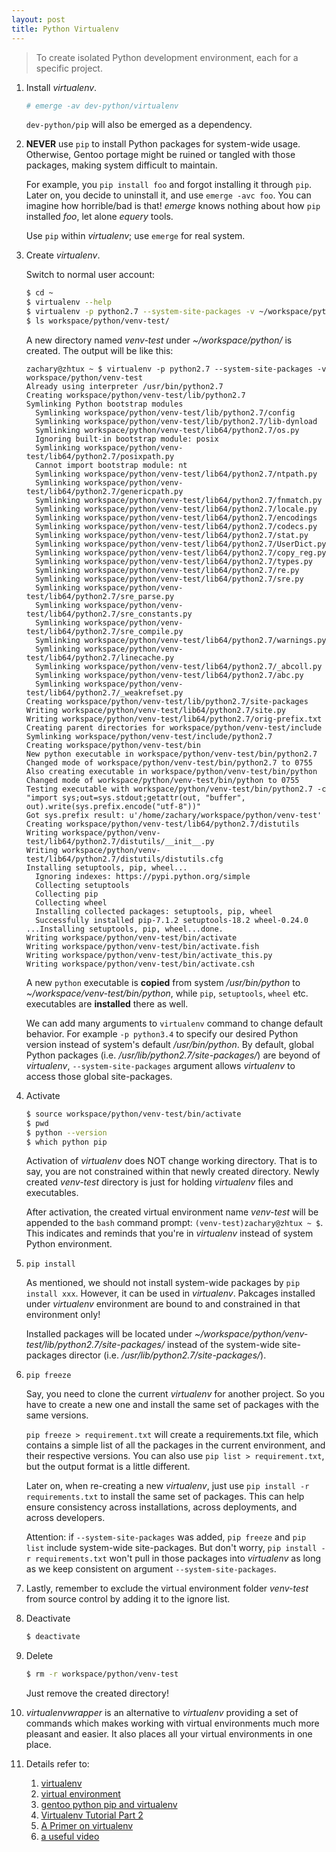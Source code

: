 ```yaml
---
layout: post
title: Python Virtualenv
---
```


> To create isolated Python development environment, each for a specific project.

1. Install *virtualenv*.

    ```bash
    # emerge -av dev-python/virtualenv
    ```
    `dev-python/pip` will also be emerged as a dependency.
2. **NEVER** use `pip` to install Python packages for system-wide usage. Otherwise, Gentoo portage might be ruined or tangled with those packages, making system difficult to maintain.

    For example, you `pip install foo` and forgot installing it through `pip`. Later on, you decide to uninstall it, and use `emerge -avc foo`. You can imagine how horrible/bad is that! *emerge* knows nothing about how `pip` installed *foo*, let alone *equery* tools. 

    Use `pip` within *virtualenv*; use `emerge` for real system.
3. Create *virtualenv*.

    Switch to normal user account:

    ```bash
    $ cd ~
    $ virtualenv --help
    $ virtualenv -p python2.7 --system-site-packages -v ~/workspace/python/venv-test
    $ ls workspace/python/venv-test/
    ```
    A new directory named *venv-test* under *~/workspace/python/* is created. The output will be like this:

    ```
    zachary@zhtux ~ $ virtualenv -p python2.7 --system-site-packages -v workspace/python/venv-test
    Already using interpreter /usr/bin/python2.7
    Creating workspace/python/venv-test/lib/python2.7
    Symlinking Python bootstrap modules
      Symlinking workspace/python/venv-test/lib/python2.7/config
      Symlinking workspace/python/venv-test/lib/python2.7/lib-dynload
      Symlinking workspace/python/venv-test/lib64/python2.7/os.py
      Ignoring built-in bootstrap module: posix
      Symlinking workspace/python/venv-test/lib64/python2.7/posixpath.py
      Cannot import bootstrap module: nt
      Symlinking workspace/python/venv-test/lib64/python2.7/ntpath.py
      Symlinking workspace/python/venv-test/lib64/python2.7/genericpath.py
      Symlinking workspace/python/venv-test/lib64/python2.7/fnmatch.py
      Symlinking workspace/python/venv-test/lib64/python2.7/locale.py
      Symlinking workspace/python/venv-test/lib64/python2.7/encodings
      Symlinking workspace/python/venv-test/lib64/python2.7/codecs.py
      Symlinking workspace/python/venv-test/lib64/python2.7/stat.py
      Symlinking workspace/python/venv-test/lib64/python2.7/UserDict.py
      Symlinking workspace/python/venv-test/lib64/python2.7/copy_reg.py
      Symlinking workspace/python/venv-test/lib64/python2.7/types.py
      Symlinking workspace/python/venv-test/lib64/python2.7/re.py
      Symlinking workspace/python/venv-test/lib64/python2.7/sre.py
      Symlinking workspace/python/venv-test/lib64/python2.7/sre_parse.py
      Symlinking workspace/python/venv-test/lib64/python2.7/sre_constants.py
      Symlinking workspace/python/venv-test/lib64/python2.7/sre_compile.py
      Symlinking workspace/python/venv-test/lib64/python2.7/warnings.py
      Symlinking workspace/python/venv-test/lib64/python2.7/linecache.py
      Symlinking workspace/python/venv-test/lib64/python2.7/_abcoll.py
      Symlinking workspace/python/venv-test/lib64/python2.7/abc.py
      Symlinking workspace/python/venv-test/lib64/python2.7/_weakrefset.py
    Creating workspace/python/venv-test/lib/python2.7/site-packages
    Writing workspace/python/venv-test/lib64/python2.7/site.py
    Writing workspace/python/venv-test/lib64/python2.7/orig-prefix.txt
    Creating parent directories for workspace/python/venv-test/include
    Symlinking workspace/python/venv-test/include/python2.7
    Creating workspace/python/venv-test/bin
    New python executable in workspace/python/venv-test/bin/python2.7
    Changed mode of workspace/python/venv-test/bin/python2.7 to 0755
    Also creating executable in workspace/python/venv-test/bin/python
    Changed mode of workspace/python/venv-test/bin/python to 0755
    Testing executable with workspace/python/venv-test/bin/python2.7 -c "import sys;out=sys.stdout;getattr(out, "buffer", out).write(sys.prefix.encode("utf-8"))"
    Got sys.prefix result: u'/home/zachary/workspace/python/venv-test'
    Creating workspace/python/venv-test/lib64/python2.7/distutils
    Writing workspace/python/venv-test/lib64/python2.7/distutils/__init__.py
    Writing workspace/python/venv-test/lib64/python2.7/distutils/distutils.cfg
    Installing setuptools, pip, wheel...
      Ignoring indexes: https://pypi.python.org/simple
      Collecting setuptools
      Collecting pip
      Collecting wheel
      Installing collected packages: setuptools, pip, wheel
      Successfully installed pip-7.1.2 setuptools-18.2 wheel-0.24.0
    ...Installing setuptools, pip, wheel...done.
    Writing workspace/python/venv-test/bin/activate
    Writing workspace/python/venv-test/bin/activate.fish
    Writing workspace/python/venv-test/bin/activate_this.py
    Writing workspace/python/venv-test/bin/activate.csh
    ```
    A new `python` executable is **copied** from system */usr/bin/python* to *~/workspace/venv-test/bin/python*, while `pip`, `setuptools`, `wheel` etc. executables are **installed** there as well.

    We can add many arguments to `virtualenv` command to change default behavior. For example `-p python3.4` to specify our desired Python version instead of system's default */usr/bin/python*. By default, global Python packages (i.e. */usr/lib/python2.7/site-packages/*) are beyond of *virtualenv*, `--system-site-packages` argument allows *virtualenv* to access those global site-packages.
3. Activate

    ```bash
    $ source workspace/python/venv-test/bin/activate
    $ pwd
    $ python --version
    $ which python pip
    ```
    Activation of *virtualenv* does NOT change working directory. That is to say, you are not constrained within that newly created directory. Newly created *venv-test* directory is just for holding *virtualenv* files and executables.

    After activation, the created virtual environment name *venv-test* will be appended to the `bash` command prompt: `(venv-test)zachary@zhtux ~ $`. This indicates and reminds that you're in *virtualenv* instead of system Python environment.
4. `pip install`

    As mentioned, we should not install system-wide packages by `pip install xxx`. However, it can be used in *virtualenv*. Pakcages installed under *virtualenv* environment are bound to and constrained in that environment only!

    Installed packages will be located under *~/workspace/python/venv-test/lib/python2.7/site-packages/* instead of the system-wide site-packages director (i.e. */usr/lib/python2.7/site-packages/*).
5. `pip freeze`

    Say, you need to clone the current *virtualenv* for another project. So you have to create a new one and install the same set of packages with the same versions.

    `pip freeze > requirement.txt` will  create a requirements.txt file, which contains a simple list of all the packages in the current environment, and their respective versions.  You can also use `pip list > requirement.txt`, but the output format is a little different.

    Later on, when re-creating a new *virtualenv*, just use `pip install -r requirements.txt` to install the same set of packages. This can help ensure consistency across installations, across deployments, and across developers.

    Attention: if `--system-site-packages` was added, `pip freeze` and `pip list` include system-wide site-packages. But don't worry, `pip install -r requirements.txt` won't pull in those packages into *virtualenv* as long as we keep consistent on argument `--system-site-packages`.
6. Lastly, remember to exclude the virtual environment folder *venv-test* from source control by adding it to the ignore list.
7. Deactivate

    ```bash
    $ deactivate
    ```
8. Delete

    ```bash
    $ rm -r workspace/python/venv-test
    ```
    Just remove the created directory!
9. *virtualenvwrapper* is an alternative to *virtualenv* providing a set of commands which makes working with virtual environments much more pleasant and easier. It also places all your virtual environments in one place.
10. Details refer to:
    1. [virtualenv](https://virtualenv.pypa.io/en/latest/)
    2. [virtual environment](http://docs.python-guide.org/en/latest/dev/virtualenvs/)
    3. [gentoo python pip and virtualenv](http://blog.samuelololol.org/2013/10/how-python-pip-and-virtualenv-go-along.html)
    4. [Virtualenv Tutorial Part 2](http://www.simononsoftware.com/virtualenv-tutorial-part-2/)
    5. [A Primer on virtualenv](http://iamzed.com/2009/05/07/a-primer-on-virtualenv/)
    6. [a useful video](http://showmedo.com/videotutorials/video?name=2910000&fromSeriesID=291)
